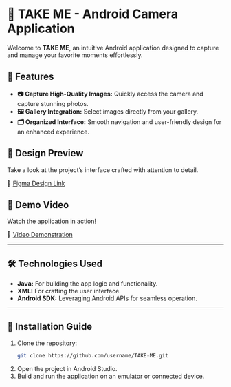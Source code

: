 # **📸 TAKE ME - Android Camera Application**

Welcome to **TAKE ME**, an intuitive Android application designed to capture and manage your favorite moments effortlessly.

## **🌟 Features**
- **📷 Capture High-Quality Images:** Quickly access the camera and capture stunning photos.
- **🖼️ Gallery Integration:** Select images directly from your gallery.
- **🗂️ Organized Interface:** Smooth navigation and user-friendly design for an enhanced experience.

## **🎨 Design Preview**
Take a look at the project’s interface crafted with attention to detail.

🔗 [Figma Design Link](https://example.com)

## **🎥 Demo Video**
Watch the application in action!

🔗 [Video Demonstration](https://example.com)

---

## **🛠️ Technologies Used**
- **Java:** For building the app logic and functionality.
- **XML:** For crafting the user interface.
- **Android SDK:** Leveraging Android APIs for seamless operation.

---

## **📂 Installation Guide**
1. Clone the repository:
   ```bash
   git clone https://github.com/username/TAKE-ME.git
2. Open the project in Android Studio.
3. Build and run the application on an emulator or connected device.
